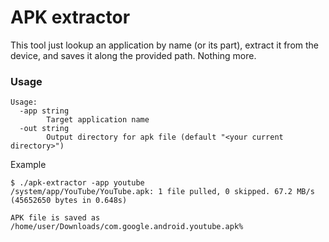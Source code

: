 # APK extractor

This tool just lookup an application by name (or its part), extract it from the device, and saves it along the provided path.
Nothing more.

### Usage

```shell script
Usage:
  -app string
        Target application name
  -out string
        Output directory for apk file (default "<your current directory>")
```

Example
```shell script
$ ./apk-extractor -app youtube
/system/app/YouTube/YouTube.apk: 1 file pulled, 0 skipped. 67.2 MB/s (45652650 bytes in 0.648s)

APK file is saved as /home/user/Downloads/com.google.android.youtube.apk%     
```